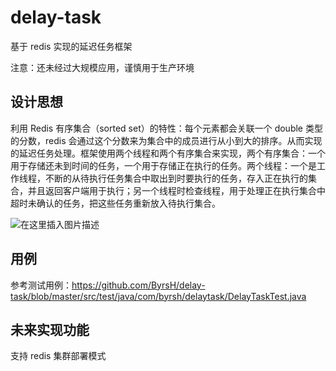 # delay-task
基于 redis 实现的延迟任务框架

注意：还未经过大规模应用，谨慎用于生产环境

## 设计思想

利用 Redis 有序集合（sorted set）的特性：每个元素都会关联一个 double 类型的分数，redis 会通过这个分数来为集合中的成员进行从小到大的排序。从而实现的延迟任务处理。框架使用两个线程和两个有序集合来实现，两个有序集合：一个用于存储还未到时间的任务，一个用于存储正在执行的任务。两个线程：一个是工作线程，不断的从待执行任务集合中取出到时要执行的任务，存入正在执行的集合，并且返回客户端用于执行；另一个线程时检查线程，用于处理正在执行集合中超时未确认的任务，把这些任务重新放入待执行集合。

![在这里插入图片描述](https://img-blog.csdnimg.cn/20191027175249803.png?x-oss-process=image/watermark,type_ZmFuZ3poZW5naGVpdGk,shadow_10,text_aHR0cHM6Ly9ibG9nLmNzZG4ubmV0L3UwMTA2NTcwOTQ=,size_16,color_FFFFFF,t_70)

## 用例

参考测试用例：https://github.com/ByrsH/delay-task/blob/master/src/test/java/com/byrsh/delaytask/DelayTaskTest.java

## 未来实现功能

支持 redis 集群部署模式


